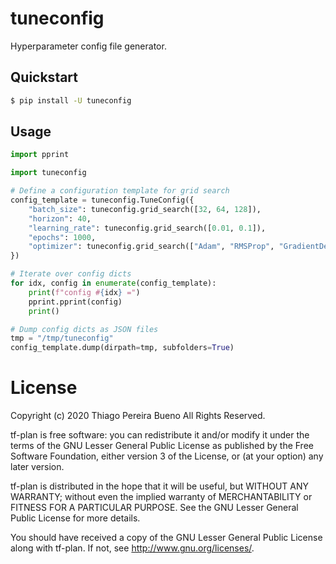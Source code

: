 # tuneconfig

Hyperparameter config file generator.


## Quickstart

```bash
$ pip install -U tuneconfig
```


## Usage

```python
import pprint

import tuneconfig

# Define a configuration template for grid search
config_template = tuneconfig.TuneConfig({
    "batch_size": tuneconfig.grid_search([32, 64, 128]),
    "horizon": 40,
    "learning_rate": tuneconfig.grid_search([0.01, 0.1]),
    "epochs": 1000,
    "optimizer": tuneconfig.grid_search(["Adam", "RMSProp", "GradientDescent"])
})

# Iterate over config dicts
for idx, config in enumerate(config_template):
    print(f"config #{idx} =")
    pprint.pprint(config)
    print()

# Dump config dicts as JSON files
tmp = "/tmp/tuneconfig"
config_template.dump(dirpath=tmp, subfolders=True)
```


# License

Copyright (c) 2020 Thiago Pereira Bueno All Rights Reserved.

tf-plan is free software: you can redistribute it and/or modify it
under the terms of the GNU Lesser General Public License as published by
the Free Software Foundation, either version 3 of the License, or (at
your option) any later version.

tf-plan is distributed in the hope that it will be useful, but
WITHOUT ANY WARRANTY; without even the implied warranty of
MERCHANTABILITY or FITNESS FOR A PARTICULAR PURPOSE. See the GNU Lesser
General Public License for more details.

You should have received a copy of the GNU Lesser General Public License
along with tf-plan. If not, see http://www.gnu.org/licenses/.
